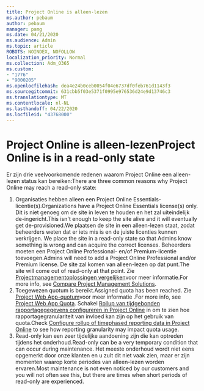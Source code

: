 ```yaml
---
title: Project Online is alleen-lezen
ms.author: pebaum
author: pebaum
manager: pamg
ms.date: 04/21/2020
ms.audience: Admin
ms.topic: article
ROBOTS: NOINDEX, NOFOLLOW
localization_priority: Normal
ms.collection: Adm_O365
ms.custom:
- "1776"
- "9000205"
ms.openlocfilehash: dea4e24b0ceb0054f04e6737df0feb761d1143f3
ms.sourcegitcommit: 631cbb5f03e5371f0995e976536d24e9d13746c3
ms.translationtype: MT
ms.contentlocale: nl-NL
ms.lasthandoff: 04/22/2020
ms.locfileid: "43768000"
---
```

# <a name="project-online-is-in-a-read-only-state"></a><span data-ttu-id="b89ee-102">Project Online is alleen-lezen</span><span class="sxs-lookup"><span data-stu-id="b89ee-102">Project Online is in a read-only state</span></span>

<span data-ttu-id="b89ee-103">Er zijn drie veelvoorkomende redenen waarom Project Online een alleen-lezen status kan bereiken:</span><span class="sxs-lookup"><span data-stu-id="b89ee-103">There are three common reasons why Project Online may reach a read-only state:</span></span>

1. <span data-ttu-id="b89ee-104">Organisaties hebben alleen een Project Online Essentials-licentie(s).</span><span class="sxs-lookup"><span data-stu-id="b89ee-104">Organizations have a Project Online Essentials license(s) only.</span></span> <span data-ttu-id="b89ee-105">Dit is niet genoeg om de site in leven te houden en het zal uiteindelijk de-ingericht.</span><span class="sxs-lookup"><span data-stu-id="b89ee-105">This isn't enough to keep the site alive and it will eventually get de-provisioned.</span></span><span data-ttu-id="b89ee-106">We plaatsen de site in een alleen-lezen staat, zodat beheerders weten dat er iets mis is en de juiste licenties kunnen verkrijgen.</span><span class="sxs-lookup"><span data-stu-id="b89ee-106"> We place the site in a read-only state so that Admins know something is wrong and can acquire the correct licenses.</span></span> <span data-ttu-id="b89ee-107">Beheerders moeten een Project Online Professional- en/of Premium-licentie toevoegen.</span><span class="sxs-lookup"><span data-stu-id="b89ee-107">Admins will need to add a Project Online Professional and/or Premium license.</span></span> <span data-ttu-id="b89ee-108">De site zal komen van alleen-lezen op dat punt.</span><span class="sxs-lookup"><span data-stu-id="b89ee-108">The site will come out of read-only at that point.</span></span> <span data-ttu-id="b89ee-109">Zie [Projectmanagementoplossingen vergelijken](https://products.office.com/project/compare-microsoft-project-management-software?tab=1)voor meer informatie.</span><span class="sxs-lookup"><span data-stu-id="b89ee-109">For more info, see [Compare Project Management Solutions](https://products.office.com/project/compare-microsoft-project-management-software?tab=1).</span></span>
2. <span data-ttu-id="b89ee-110">Toegewezen quotum is bereikt.</span><span class="sxs-lookup"><span data-stu-id="b89ee-110">Assigned quota has been reached.</span></span> <span data-ttu-id="b89ee-111">Zie [Project Web App-quotum](https://docs.microsoft.com/projectonline/tune-project-online-performance#project-web-app-quota)voor meer informatie .</span><span class="sxs-lookup"><span data-stu-id="b89ee-111">For more info, see [Project Web App Quota](https://docs.microsoft.com/projectonline/tune-project-online-performance#project-web-app-quota).</span></span> <span data-ttu-id="b89ee-112">Schakel [Rollup van tijdgebonden rapportagegegevens configureren in Project Online](https://docs.microsoft.com/ProjectOnline/configure-rollup-of-timephased-reporting-data-in-project-online) in om te zien hoe rapportagegranulariteit van invloed kan zijn op het gebruik van quota.</span><span class="sxs-lookup"><span data-stu-id="b89ee-112">Check [Configure rollup of timephased reporting data in Project Online](https://docs.microsoft.com/ProjectOnline/configure-rollup-of-timephased-reporting-data-in-project-online) to see how reporting granularity may impact quota usage.</span></span>
3. <span data-ttu-id="b89ee-113">Read-only kan een zeer tijdelijke aandoening zijn die kan optreden tijdens het onderhoud.</span><span class="sxs-lookup"><span data-stu-id="b89ee-113">Read-only can be a very temporary condition that can occur during maintenance.</span></span> <span data-ttu-id="b89ee-114">Het meeste onderhoud wordt niet eens opgemerkt door onze klanten en u zult dit niet vaak zien, maar er zijn momenten waarop korte periodes van alleen-lezen worden ervaren.</span><span class="sxs-lookup"><span data-stu-id="b89ee-114">Most maintenance is not even noticed by our customers and you will not often see this, but there are times when short periods of read-only are experienced.</span></span>
